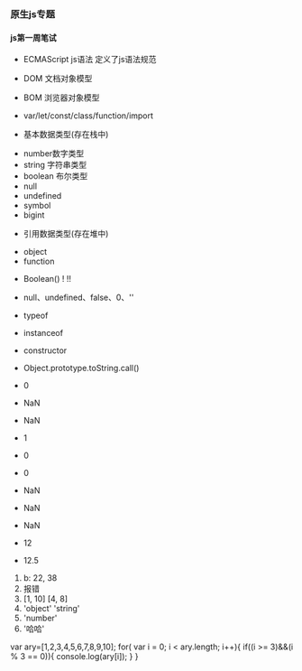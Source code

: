 ### 原生js专题

#### js第一周笔试
- ECMAScript js语法 定义了js语法规范
- DOM 文档对象模型
- BOM 浏览器对象模型

- var/let/const/class/function/import

- 基本数据类型(存在栈中)
 + number数字类型
 + string 字符串类型
 + boolean 布尔类型
 + null
 + undefined
 + symbol
 + bigint

- 引用数据类型(存在堆中)
 + object 
 + function

- Boolean() ! !!

- null、undefined、false、0、''

- typeof
- instanceof
- constructor
- Object.prototype.toString.call()

- 0
- NaN
- NaN
- 1
- 0
- 0
- NaN
- NaN
- NaN
- 12
- 12.5

1) b: 22, 38
2) 报错
3) [1, 10] [4, 8]
4) 'object' 'string'
5) 'number'
6) '哈哈'

<!-- 
  有一个数组：ary=[1,2,3,4,5,6,7,8,9,10]; 把索引是3的倍数的项目依次打印出来
 -->

var ary=[1,2,3,4,5,6,7,8,9,10]; 
for( var i = 0;  i < ary.length; i++){
    if((i >= 3)&&(i % 3 == 0)){
        console.log(ary[i]);
    }
}